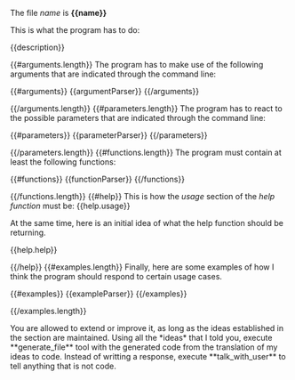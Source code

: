 <idea>

The file *name* is **{{name}}**

This is what the program has to do:

{{description}}

{{#arguments.length}} 
The program has to make use of the following arguments that are indicated through the command line:

{{#arguments}}
{{argumentParser}}
{{/arguments}}

{{/arguments.length}}
{{#parameters.length}}
The program has to react to the possible parameters that are indicated through the command line:

{{#parameters}}
{{parameterParser}}
{{/parameters}}
 
{{/parameters.length}}
{{#functions.length}}
The program must contain at least the following functions:

{{#functions}}
{{functionParser}}
{{/functions}}

{{/functions.length}}
{{#help}}
This is how the *usage* section of the *help function* must be: {{help.usage}}

At the same time, here is an initial idea of what the help function should be returning. 

{{help.help}}

{{/help}}
{{#examples.length}}
Finally, here are some examples of how I think the program should respond to certain usage cases. 

{{#examples}}
{{exampleParser}}
{{/examples}}

{{/examples.length}}
</idea>

<petition>
You are allowed to extend or improve it, as long as the ideas established in the <idea> section are maintained.
Using all the *ideas* that I told you, execute **generate_file** tool with the generated code from the translation of my ideas to code.
Instead of writting a response, execute **talk_with_user** to tell anything that is not code.  
</petition>
